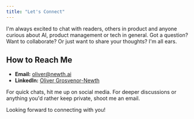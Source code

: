 ```yaml
---
title: "Let's Connect"
---
```


I'm always excited to chat with readers, others in product and anyone curious about AI, product
management or tech in general. Got a question? Want to collaborate? Or just want to share your
thoughts? I'm all ears.

## How to Reach Me

- **Email:** oliver@newth.ai
- **LinkedIn:** [Oliver Grosvenor-Newth](https://linkedin.com/in/newth)

For quick chats, hit me up on social media. For deeper discussions or anything you'd rather keep
private, shoot me an email.

Looking forward to connecting with you!
